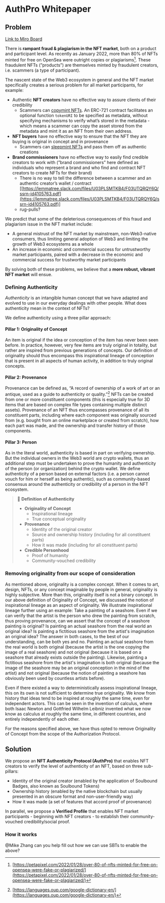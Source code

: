 # AuthPro Whitepaper

## Problem

[Link to Miro Board](https://miro.com/app/board/uXjVPdYNvkc=/?moveToWidget=3458764531787762049&cot=14)

There is **rampant fraud & plagiarism in the NFT market**, both on a product and participant level. As recently as January 2022, more than 80% of NFTs minted for free on OpenSea were outright copies or plagiarisms[^1]. These fraudulent NFTs (”products”) are themselves minted by fraudulent creators, i.e. scammers (a type of participant).

The nascent state of the Web3 ecosystem in general and the NFT market specifically creates a serious problem for all market participants, for example:

- Authentic **NFT creators** have no effective way to assure clients of their credibility
    - Scammers can [copymint NFTs](https://www.theverge.com/2022/5/11/23067192/opensea-nfts-copying-plagiarism-copymint-verification-bayc). An ERC-721 contract facilitates an optional function `tokenURI` to be specified as metadata, without specifying mechanisms to verify what’s stored in the metadata - which means a scammer can copy the asset stored from the metadata and mint it as an NFT from their own address.
- **NFT buyers** have no effective way to ensure that the NFT they are buying is original in concept and in provenance
    - Scammers can [sleepmint NFTs](https://a16z.com/2022/03/09/sleep-minting-nfts/) and pass them off as authentic creations
- **Brand commissioners** have no effective way to easily find credible creators to work with (”brand commissioners” here defined as individuals who represent a brand and who find and contract NFT creators to create NFTs for their brand)
    - There is no way to tell the difference between a scammer and an authentic creator’s wallet / contract [[https://lemmatree.slack.com/files/U03PLSMTKB4/F03UTQRQY6Q/ssrn-id4105763.pdf](https://lemmatree.slack.com/files/U03PLSMTKB4/F03UTQRQY6Q/ssrn-id4105763.pdf)]
    - rug-pulls?

We predict that some of the deleterious consequences of this fraud and plagiarism issue in the NFT market include:

- A general mistrust of the NFT market by mainstream, non-Web3-native consumers, thus limiting general adoption of Web3 and limiting the growth of Web3 ecosystems as a whole
- An increase in economic and commercial success for untrustworthy market participants, paired with a decrease in the economic and commercial success for trustworthy market participants

By solving both of these problems, we believe that a **more robust, vibrant NFT market** will ensue.

### Defining Authenticity

*Authenticity* is an intangible human concept that we have adapted and evolved to use in our everyday dealings with other people. What does authenticity mean in the context of NFTs?

We define authenticity using a three pillar approach:

#### Pillar 1: Originality of Concept
An item is original if the idea or conception of the item has never been seen before. In practice, however, very few items are truly original in totality, but rather are inspired from previous generations of concepts. Our definition of originality should thus encompass this inspirational lineage of conception that is present in all aspects of human activity, in addition to truly original concepts.

#### Pillar 2: Provenance
Provenance can be defined as, “A record of ownership of a work of art or an antique, used as a guide to authenticity or quality.”[^2] NFTs can be created from one or more constituent components (this is especially true for 3D items that are based on complex file types containing multiple distinct assets). Provenance of an NFT thus encompasses provenance of all its constituent parts, including where each component was originally sourced from (e.g. bought from an online marketplace or created from scratch), how each part was made, and the ownership and transfer history of those components.

#### Pillar 3: Person
As in the literal world, authenticity is based in part on verifying ownership. But the individual owners in the Web3 world are crypto wallets, thus an additional step must be undertaken to prove the humanity and authenticity of the person (or organization) behind the crypto wallet. We define authenticity of a person based on external factors (i.e. a person cannot vouch for him or herself as being authentic), such as community-based consensus around the authenticity or credibility of a person in the NFT ecosystem.

> :pushpin: **Definition of Authenticity**
>
> - **Originality of Concept**
>    - Inspirational lineage
>    - True conceptual originality
> - **Provenance**
>    - Identity of the original creator
>    - Source and ownership history (including for all constituent parts)
>    - How it was made (including for all constituent parts)
> - **Credible Personhood**
>    - Proof of humanity
>    - Community-vouched credibility

### Removing originality from our scope of consideration
As mentioned above, originality is a complex concept. When it comes to art, design, NFTs, or any concept imaginable by people in general, originality is highly subjective. More than this, originality itself is not a binary concept. In our above definition of Originality of Concept, we discussed the notion of inspirational lineage as an aspect of originality. We illustrate inspirational lineage further using an example: Take a painting of a seashore. Even if we can verify that the artist is the person who drew the painting from scratch, thus proving provenance, can we assert that the concept of a seashore painting is original? Is painting an actual seashore from the real world an original idea? Is painting a fictitious seashore from the artist's imagination an original idea? The answer in both cases, to the best of our understanding, can be both yes and no. Painting an actual seashore from the real world is both original (because the artist is the one copying the image of a real seashore) and not original (because it is based on a seashore that already exists outside the painting). Likewise, painting a fictitious seashore from the artist's imagination is both original (because the image of the seashore may be an original conception in the mind of the artist) and not original (because the notion of painting a seashore has obviously been used by countless artists before).

Even if there existed a way to deterministically assess inspirational lineage, this on its own is not sufficient to determine true originality. We know from history that ideas tend to be inspired at roughly the same time, even for independent actors. This can be seen in the invention of calculus, where both Isaac Newton and Gottfried Wilhelm Leibniz invented what we now know as calculus at roughly the same time, in different countries, and entirely independently of each other. 

For the reasons specified above, we have thus opted to remove Originality of Concept from the scope of the Authorization Protocol. 

## Solution

We propose an **NFT Authenticity Protocol (AuthPro)** that enables NFT creators to verify the level of authenticity of an NFT, based on three sub-pillars:
- Identity of the original creator (enabled by the application of Soulbound Badges, also known as Soulbound Tokens)
- Ownership history (enabled by the native blockchain but usually presented in an obscure format and non-user-friendly way)
- How it was made (a set of features that accord proof of provenance)

In parallel, we propose a **Verified Profile** that enables NFT market participants - beginning with NFT creators - to establish their community-vouched credibility/social proof.

### How it works

@Mike Zhang can you help fill out how we can use SBTs to enable the above?

[^1]: [https://petapixel.com/2022/01/28/over-80-of-nfts-minted-for-free-on-opensea-were-fake-or-plagiarized/](https://petapixel.com/2022/01/28/over-80-of-nfts-minted-for-free-on-opensea-were-fake-or-plagiarized/)
[^2]: [https://languages.oup.com/google-dictionary-en/](https://languages.oup.com/google-dictionary-en/)
